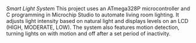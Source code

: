 *Smart Light System*
This project uses an ATmega328P microcontroller and C programming in Microchip Studio to automate living room lighting. It adjusts light intensity 
based on natural light and displays levels on an LCD (HIGH, MODERATE, LOW). The system also features motion detection, turning lights on with motion
and off after a set period of inactivity.
